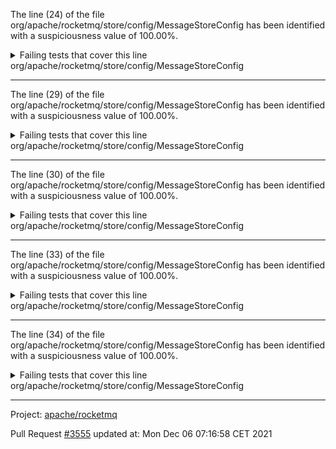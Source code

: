 The line (24) of the file org/apache/rocketmq/store/config/MessageStoreConfig has been identified with a suspiciousness value of 100.00%.

<details>
     <summary>Failing tests that cover this line</summary>

- `org.apache.rocketmq.store.MultiPathMappedFileQueueTest#testFullStorePath`
- `org.apache.rocketmq.store.AppendCallbackTest#testAppendMessageBatchSucc`
- `org.apache.rocketmq.store.DefaultMessageStoreCleanFilesTest#testIsSpaceFullFunctionEmpty2Full`
- `org.apache.rocketmq.store.DefaultMessageStoreCleanFilesTest#testDeleteExpiredFilesBySpaceFull`
- `org.apache.rocketmq.store.BatchPutMessageTest#testPutIPv6HostMessages`
- `org.apache.rocketmq.store.AppendCallbackTest#testAppendIPv6HostMessageBatchSucc`
- `org.apache.rocketmq.store.MultiPathMappedFileQueueTest#testGetLastMappedFile`
- `org.apache.rocketmq.store.AppendCallbackTest#testAppendIPv6HostMessageBatchEndOfFile`
- `org.apache.rocketmq.store.MultiPathMappedFileQueueTest#testLoadReadOnlyMappedFiles`
- `org.apache.rocketmq.store.DefaultMessageStoreCleanFilesTest#testDeleteExpiredFilesByTimeUp`
- `org.apache.rocketmq.store.MultiPathMappedFileQueueTest#testUpdatePathsOnline`
- `org.apache.rocketmq.store.DefaultMessageStoreCleanFilesTest#testIsSpaceFullFunctionFull2Empty`
- `org.apache.rocketmq.store.DefaultMessageStoreCleanFilesTest#testDeleteExpiredFilesManually`
- `org.apache.rocketmq.store.BatchPutMessageTest#testPutMessages`
- `org.apache.rocketmq.store.AppendCallbackTest#testAppendMessageBatchEndOfFile`
- `org.apache.rocketmq.store.DefaultMessageStoreCleanFilesTest#testDeleteFilesImmediatelyBySpaceFull`
- `org.apache.rocketmq.store.DefaultMessageStoreShutDownTest#testDispatchBehindWhenShutdown`
- `org.apache.rocketmq.store.DefaultMessageStoreCleanFilesTest#testIsSpaceFullMultiCommitLogStorePath`
</details>
org/apache/rocketmq/store/config/MessageStoreConfig

**********************************

The line (29) of the file org/apache/rocketmq/store/config/MessageStoreConfig has been identified with a suspiciousness value of 100.00%.

<details>
     <summary>Failing tests that cover this line</summary>

- `org.apache.rocketmq.store.MultiPathMappedFileQueueTest#testFullStorePath`
- `org.apache.rocketmq.store.AppendCallbackTest#testAppendMessageBatchSucc`
- `org.apache.rocketmq.store.DefaultMessageStoreCleanFilesTest#testIsSpaceFullFunctionEmpty2Full`
- `org.apache.rocketmq.store.DefaultMessageStoreCleanFilesTest#testDeleteExpiredFilesBySpaceFull`
- `org.apache.rocketmq.store.BatchPutMessageTest#testPutIPv6HostMessages`
- `org.apache.rocketmq.store.AppendCallbackTest#testAppendIPv6HostMessageBatchSucc`
- `org.apache.rocketmq.store.MultiPathMappedFileQueueTest#testGetLastMappedFile`
- `org.apache.rocketmq.store.AppendCallbackTest#testAppendIPv6HostMessageBatchEndOfFile`
- `org.apache.rocketmq.store.MultiPathMappedFileQueueTest#testLoadReadOnlyMappedFiles`
- `org.apache.rocketmq.store.DefaultMessageStoreCleanFilesTest#testDeleteExpiredFilesByTimeUp`
- `org.apache.rocketmq.store.MultiPathMappedFileQueueTest#testUpdatePathsOnline`
- `org.apache.rocketmq.store.DefaultMessageStoreCleanFilesTest#testIsSpaceFullFunctionFull2Empty`
- `org.apache.rocketmq.store.DefaultMessageStoreCleanFilesTest#testDeleteExpiredFilesManually`
- `org.apache.rocketmq.store.BatchPutMessageTest#testPutMessages`
- `org.apache.rocketmq.store.AppendCallbackTest#testAppendMessageBatchEndOfFile`
- `org.apache.rocketmq.store.DefaultMessageStoreCleanFilesTest#testDeleteFilesImmediatelyBySpaceFull`
- `org.apache.rocketmq.store.DefaultMessageStoreShutDownTest#testDispatchBehindWhenShutdown`
- `org.apache.rocketmq.store.DefaultMessageStoreCleanFilesTest#testIsSpaceFullMultiCommitLogStorePath`
</details>
org/apache/rocketmq/store/config/MessageStoreConfig

**********************************

The line (30) of the file org/apache/rocketmq/store/config/MessageStoreConfig has been identified with a suspiciousness value of 100.00%.

<details>
     <summary>Failing tests that cover this line</summary>

- `org.apache.rocketmq.store.MultiPathMappedFileQueueTest#testFullStorePath`
- `org.apache.rocketmq.store.AppendCallbackTest#testAppendMessageBatchSucc`
- `org.apache.rocketmq.store.DefaultMessageStoreCleanFilesTest#testIsSpaceFullFunctionEmpty2Full`
- `org.apache.rocketmq.store.DefaultMessageStoreCleanFilesTest#testDeleteExpiredFilesBySpaceFull`
- `org.apache.rocketmq.store.BatchPutMessageTest#testPutIPv6HostMessages`
- `org.apache.rocketmq.store.AppendCallbackTest#testAppendIPv6HostMessageBatchSucc`
- `org.apache.rocketmq.store.MultiPathMappedFileQueueTest#testGetLastMappedFile`
- `org.apache.rocketmq.store.AppendCallbackTest#testAppendIPv6HostMessageBatchEndOfFile`
- `org.apache.rocketmq.store.MultiPathMappedFileQueueTest#testLoadReadOnlyMappedFiles`
- `org.apache.rocketmq.store.DefaultMessageStoreCleanFilesTest#testDeleteExpiredFilesByTimeUp`
- `org.apache.rocketmq.store.MultiPathMappedFileQueueTest#testUpdatePathsOnline`
- `org.apache.rocketmq.store.DefaultMessageStoreCleanFilesTest#testIsSpaceFullFunctionFull2Empty`
- `org.apache.rocketmq.store.DefaultMessageStoreCleanFilesTest#testDeleteExpiredFilesManually`
- `org.apache.rocketmq.store.BatchPutMessageTest#testPutMessages`
- `org.apache.rocketmq.store.AppendCallbackTest#testAppendMessageBatchEndOfFile`
- `org.apache.rocketmq.store.DefaultMessageStoreCleanFilesTest#testDeleteFilesImmediatelyBySpaceFull`
- `org.apache.rocketmq.store.DefaultMessageStoreShutDownTest#testDispatchBehindWhenShutdown`
- `org.apache.rocketmq.store.DefaultMessageStoreCleanFilesTest#testIsSpaceFullMultiCommitLogStorePath`
</details>
org/apache/rocketmq/store/config/MessageStoreConfig

**********************************

The line (33) of the file org/apache/rocketmq/store/config/MessageStoreConfig has been identified with a suspiciousness value of 100.00%.

<details>
     <summary>Failing tests that cover this line</summary>

- `org.apache.rocketmq.store.MultiPathMappedFileQueueTest#testFullStorePath`
- `org.apache.rocketmq.store.AppendCallbackTest#testAppendMessageBatchSucc`
- `org.apache.rocketmq.store.DefaultMessageStoreCleanFilesTest#testIsSpaceFullFunctionEmpty2Full`
- `org.apache.rocketmq.store.DefaultMessageStoreCleanFilesTest#testDeleteExpiredFilesBySpaceFull`
- `org.apache.rocketmq.store.BatchPutMessageTest#testPutIPv6HostMessages`
- `org.apache.rocketmq.store.AppendCallbackTest#testAppendIPv6HostMessageBatchSucc`
- `org.apache.rocketmq.store.MultiPathMappedFileQueueTest#testGetLastMappedFile`
- `org.apache.rocketmq.store.AppendCallbackTest#testAppendIPv6HostMessageBatchEndOfFile`
- `org.apache.rocketmq.store.MultiPathMappedFileQueueTest#testLoadReadOnlyMappedFiles`
- `org.apache.rocketmq.store.DefaultMessageStoreCleanFilesTest#testDeleteExpiredFilesByTimeUp`
- `org.apache.rocketmq.store.MultiPathMappedFileQueueTest#testUpdatePathsOnline`
- `org.apache.rocketmq.store.DefaultMessageStoreCleanFilesTest#testIsSpaceFullFunctionFull2Empty`
- `org.apache.rocketmq.store.DefaultMessageStoreCleanFilesTest#testDeleteExpiredFilesManually`
- `org.apache.rocketmq.store.BatchPutMessageTest#testPutMessages`
- `org.apache.rocketmq.store.AppendCallbackTest#testAppendMessageBatchEndOfFile`
- `org.apache.rocketmq.store.DefaultMessageStoreCleanFilesTest#testDeleteFilesImmediatelyBySpaceFull`
- `org.apache.rocketmq.store.DefaultMessageStoreShutDownTest#testDispatchBehindWhenShutdown`
- `org.apache.rocketmq.store.DefaultMessageStoreCleanFilesTest#testIsSpaceFullMultiCommitLogStorePath`
</details>
org/apache/rocketmq/store/config/MessageStoreConfig

**********************************

The line (34) of the file org/apache/rocketmq/store/config/MessageStoreConfig has been identified with a suspiciousness value of 100.00%.

<details>
     <summary>Failing tests that cover this line</summary>

- `org.apache.rocketmq.store.MultiPathMappedFileQueueTest#testFullStorePath`
- `org.apache.rocketmq.store.AppendCallbackTest#testAppendMessageBatchSucc`
- `org.apache.rocketmq.store.DefaultMessageStoreCleanFilesTest#testIsSpaceFullFunctionEmpty2Full`
- `org.apache.rocketmq.store.DefaultMessageStoreCleanFilesTest#testDeleteExpiredFilesBySpaceFull`
- `org.apache.rocketmq.store.BatchPutMessageTest#testPutIPv6HostMessages`
- `org.apache.rocketmq.store.AppendCallbackTest#testAppendIPv6HostMessageBatchSucc`
- `org.apache.rocketmq.store.MultiPathMappedFileQueueTest#testGetLastMappedFile`
- `org.apache.rocketmq.store.AppendCallbackTest#testAppendIPv6HostMessageBatchEndOfFile`
- `org.apache.rocketmq.store.MultiPathMappedFileQueueTest#testLoadReadOnlyMappedFiles`
- `org.apache.rocketmq.store.DefaultMessageStoreCleanFilesTest#testDeleteExpiredFilesByTimeUp`
- `org.apache.rocketmq.store.MultiPathMappedFileQueueTest#testUpdatePathsOnline`
- `org.apache.rocketmq.store.DefaultMessageStoreCleanFilesTest#testIsSpaceFullFunctionFull2Empty`
- `org.apache.rocketmq.store.DefaultMessageStoreCleanFilesTest#testDeleteExpiredFilesManually`
- `org.apache.rocketmq.store.BatchPutMessageTest#testPutMessages`
- `org.apache.rocketmq.store.AppendCallbackTest#testAppendMessageBatchEndOfFile`
- `org.apache.rocketmq.store.DefaultMessageStoreCleanFilesTest#testDeleteFilesImmediatelyBySpaceFull`
- `org.apache.rocketmq.store.DefaultMessageStoreShutDownTest#testDispatchBehindWhenShutdown`
- `org.apache.rocketmq.store.DefaultMessageStoreCleanFilesTest#testIsSpaceFullMultiCommitLogStorePath`
</details>
org/apache/rocketmq/store/config/MessageStoreConfig

**********************************

Project: [apache/rocketmq](https://github.com/apache/rocketmq)

Pull Request [#3555](https://github.com/apache/rocketmq/pull/3555) updated at: Mon Dec 06 07:16:58 CET 2021